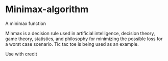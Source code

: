 # Minimax-algorithm
A minimax function

Minmax is a decision rule used in artificial intelligence, decision theory, game theory, statistics, and philosophy for minimizing the possible loss for a worst case scenario. Tic tac toe is being used as an example.

Use with credit
